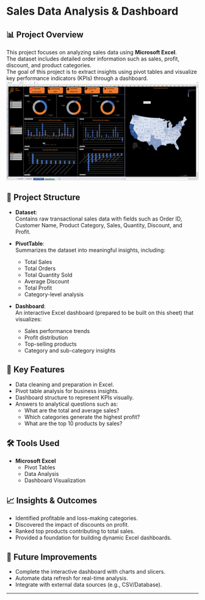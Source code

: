# Sales Data Analysis & Dashboard

## 📊 Project Overview
This project focuses on analyzing sales data using **Microsoft Excel**.  
The dataset includes detailed order information such as sales, profit, discount, and product categories.  
The goal of this project is to extract insights using pivot tables and visualize key performance indicators (KPIs) through a dashboard.
![Add Dashboard Preview](./images/preview-1.png)

## 📂 Project Structure
- **Dataset**:  
  Contains raw transactional sales data with fields such as Order ID, Customer Name, Product Category, Sales, Quantity, Discount, and Profit.
  
- **PivotTable**:  
  Summarizes the dataset into meaningful insights, including:
  - Total Sales
  - Total Orders
  - Total Quantity Sold
  - Average Discount
  - Total Profit
  - Category-level analysis

- **Dashboard**:  
  An interactive Excel dashboard (prepared to be built on this sheet) that visualizes:
  - Sales performance trends
  - Profit distribution
  - Top-selling products
  - Category and sub-category insights

## 🚀 Key Features
- Data cleaning and preparation in Excel.
- Pivot table analysis for business insights.
- Dashboard structure to represent KPIs visually.
- Answers to analytical questions such as:
  - What are the total and average sales?
  - Which categories generate the highest profit?
  - What are the top 10 products by sales?

## 🛠 Tools Used
- **Microsoft Excel**
  - Pivot Tables
  - Data Analysis
  - Dashboard Visualization

## 📈 Insights & Outcomes
- Identified profitable and loss-making categories.
- Discovered the impact of discounts on profit.
- Ranked top products contributing to total sales.
- Provided a foundation for building dynamic Excel dashboards.

## 📌 Future Improvements
- Complete the interactive dashboard with charts and slicers.
- Automate data refresh for real-time analysis.
- Integrate with external data sources (e.g., CSV/Database).

---


